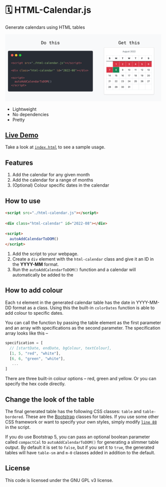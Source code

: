 # 🗓️ HTML-Calendar.js
Generate calendars using HTML tables

![](./html-calendar-preview.png)

- Lightweight
- No dependencies
- Pretty

## [Live Demo](https://gsidhu.github.io/html-calendar.js)
Take a look at [`index.html`](./index.html) to see a sample usage.

## Features
1. Add the calendar for any given month
2. Add the calendar for a range of months
3. (Optional) Colour specific dates in the calendar

## How to use
```html
<script src="./html-calendar.js"></script>

<div class="html-calendar" id="2022-08"></div>

<script>
  autoAddCalendarToDOM()
</script>
```
1. Add the script to your webpage.
2. Create a `div` element with the `html-calendar` class and give it an ID in the **YYYY-MM** format.
3. Run the `autoAddCalendarToDOM()` function and a calendar will automatically be added to the 

## How to add colour
Each `td` element in the generated calendar table has the date in YYYY-MM-DD format as a class. Using this the built-in `colorDates` function is able to add colour to specific dates.

You can call the function by passing the table element as the first parameter and an array with specifications as the second parameter. The specification array looks like this –
```js
specification = [
  // [startDate, endDate, bgColour, textColour], 
  [1, 5, "red", "white"],
  [6, 6, "green", "white"],
   ...
]
```

There are three built-in colour options – red, green and yellow. Or you can specify the hex code directly.

## Change the look of the table
The final generated table has the following CSS classes: `table` and `table-bordered`. These are the [Bootstrap](https://getbootstrap.com/) classes for tables. If you use some other CSS framework or want to specify your own styles, simply modify [`line 88`](./html-calendar.js#L88) in the script.

If you do use Bootstrap 5, you can pass an optional boolean parameter called `compactCal` to `autoAddCalendarToDOM()` for generating a slimmer table output. By default it is set to `false`, but if you set it to `true`, the generated tables will have `table-sm` and `m-0` classes added in addition to the default.

## License
This code is licensed under the GNU GPL v3 license.